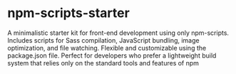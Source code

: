 # npm-scripts-starter
A minimalistic starter kit for front-end development using only npm-scripts. Includes scripts for Sass compilation, JavaScript bundling, image optimization, and file watching. Flexible and customizable using the package.json file. Perfect for developers who prefer a lightweight build system that relies only on the standard tools and features of npm
